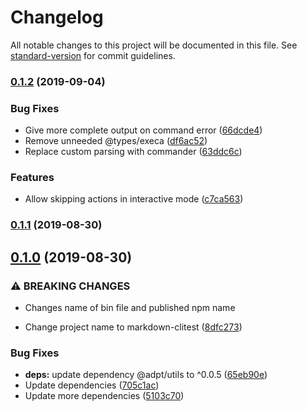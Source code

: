 # Changelog

All notable changes to this project will be documented in this file. See [standard-version](https://github.com/conventional-changelog/standard-version) for commit guidelines.

### [0.1.2](https://github.com/unboundedsystems/markdown-clitest/compare/v0.1.1...v0.1.2) (2019-09-04)


### Bug Fixes

* Give more complete output on command error ([66dcde4](https://github.com/unboundedsystems/markdown-clitest/commit/66dcde4))
* Remove unneeded @types/execa ([df6ac52](https://github.com/unboundedsystems/markdown-clitest/commit/df6ac52))
* Replace custom parsing with commander ([63ddc6c](https://github.com/unboundedsystems/markdown-clitest/commit/63ddc6c))


### Features

* Allow skipping actions in interactive mode ([c7ca563](https://github.com/unboundedsystems/markdown-clitest/commit/c7ca563))

### [0.1.1](https://github.com/unboundedsystems/markdown-clitest/compare/v0.1.0...v0.1.1) (2019-08-30)

## [0.1.0](https://github.com/unboundedsystems/markdown-clitest/compare/v0.0.2...v0.1.0) (2019-08-30)


### ⚠ BREAKING CHANGES

* Changes name of bin file and published npm name

* Change project name to markdown-clitest ([8dfc273](https://github.com/unboundedsystems/markdown-clitest/commit/8dfc273))


### Bug Fixes

* **deps:** update dependency @adpt/utils to ^0.0.5 ([65eb90e](https://github.com/unboundedsystems/markdown-clitest/commit/65eb90e))
* Update dependencies ([705c1ac](https://github.com/unboundedsystems/markdown-clitest/commit/705c1ac))
* Update more dependencies ([5103c70](https://github.com/unboundedsystems/markdown-clitest/commit/5103c70))
